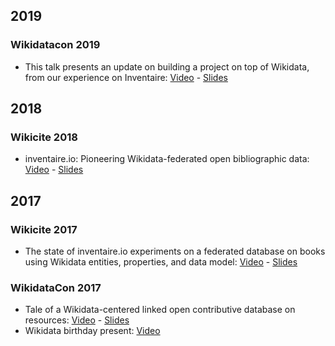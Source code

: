 <!-- LANG:EN, title="Presentations"-->

## 2019
### Wikidatacon 2019
* This talk presents an update on building a project on top of Wikidata, from our experience on Inventaire: [Video](https://media.ccc.de/v/wikidatacon2019-1059-inventaire_what_we_learnt_from_reusing_and_extending_wikidata_shifting_data) - [Slides](https://hack.allmende.io/p/inventaire-wikidatacon-2019#/)

## 2018
### Wikicite 2018
* inventaire.io: Pioneering Wikidata-federated open bibliographic data: [Video](https://www.youtube.com/watch?v=4CZDJ2uHrTk&t=3864) - [Slides](https://inventaire.github.io/wikicite-2018)

## 2017
### Wikicite 2017
* The state of inventaire.io experiments on a federated database on books using Wikidata entities, properties, and data model: [Video](https://www.youtube.com/watch?v=1pMHSghEM7A&t=8h42m52s) - [Slides](https://github.com/inventaire/wikicite)

### WikidataCon 2017
  * Tale of a Wikidata-centered linked open contributive database on resources: [Video](https://www.youtube.com/watch?v=nlxWy8ombEM) - [Slides](https://hackmd.io/p/SJGdXy-RZ)
  * Wikidata birthday present: [Video](https://media.ccc.de/v/wikidatacon2017-10042-birthday_celebration_demo_of_presents#video&t=2090)